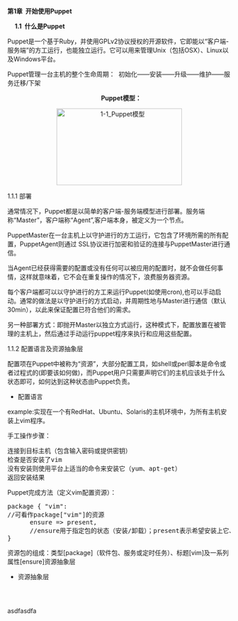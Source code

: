 <!--
author: vaster
date: 2013-09-10 20:49:03
title: 【Puppet】什么是Puppet——精通Puppet配置管理工具
tags: puppet
category: 
status: publish
summary: 第1章  开始使用Puppet     1.1  什么是PuppetPuppet是一个基于Ruby，并使用GPLv2协议授权的开源软件，它即能以“客户端-服务端”的方工运行，也能独立运行。它可以用来管理Unix（包括OSX）、Linux以及Windows平台。Puppet管理一台
-->

<b>第1章  开始使用Puppet</b>

<strong>     1.1  什么是Puppet</strong>

Puppet是一个基于Ruby，并使用GPLv2协议授权的开源软件，它即能以“客户端-服务端”的方工运行，也能独立运行。它可以用来管理Unix（包括OSX）、Linux以及Windows平台。

Puppet管理一台主机的整个生命周期：  初始化——安装——升级——维护——服务迁移/下架
<p style="text-align: center;"><strong>   Puppet模型：</strong></p>
<p style="text-align: center;"><a href="http://www.itopers.com/wp-content/uploads/2013/09/1-1_Puppet模型.png"><img class="aligncenter" alt="1-1_Puppet模型" src="http://www.itopers.com/wp-content/uploads/2013/09/1-1_Puppet模型.png" width="283" height="173" /></a></p>
1.1.1 部署

通常情况下，Puppet都是以简单的客户端-服务端模型进行部署。服务端称“Master”，客户端称“Agent”,客户端本身，被定义为一个节点。

PuppetMaster在一台主机上以守护进行的方工运行，它包含了环境所需的所有配置，PuppetAgent则通过 SSL协议进行加密和验证的连接与PuppetMaster进行通信。

当Agent已经获得需要的配置或没有任何可以被应用的配置时，就不会做任何事情，这样就意味着，它不会在重复操作的情况下，浪费服务器资源。

每个客户端都可以以守护进行的方工来运行Puppet(如使用cron),也可以手动启动。通常的做法是以守护进行的方式启动，并周期性地与Master进行通信（默认30min），以此来保证配置已符合他们的需求。

另一种部署方式：即抛开Master以独立方式运行，这种模式下，配置放置在被管理的主机上，然后通过手动运行puppet程序来执行和应用这些配置。

1.1.2 配置语言及资源抽象层

配置项在Puppet中被称为“资源”，大部分配置工具，如shell或perl脚本是命令或者过程式的(即要该如何做)，而Puppet用户只需要声明它们的主机应该处于什么状态即可，如何达到这种状态由Puppet负责。
<ul>
	<li>配置语言</li>
</ul>
example:实现在一个有RedHat、Ubuntu、Solaris的主机环境中，为所有主机安装上vim程序。

手工操作步骤：
<pre>连接到目标主机（包含输入密码或提供密钥） 
检查是否安装了vim 
没有安装则使用平台上适当的命令来安装它（yum、apt-get） 
返回安装结果</pre>
Puppet完成方法（定义vim配置资源）：
<pre>package { "vim":    
//可看作package["vim"]的资源
      ensure =&gt; present,   
      //ensure用于指定包的状态（安装/卸载）；present表示希望安装上它、absent表示希望卸载它
}</pre>
资源包的组成：类型[package]（软件包、服务或定时任务）、标题[vim]及一系列属性[ensure]资源抽象层
<ul>
	<li>资源抽象层</li>
</ul>
&nbsp;

<img title="更多..." alt="" src="http://www.itopers.com/wp-includes/js/tinymce/plugins/wordpress/img/trans.gif" /><img title="更多..." alt="" src="http://www.itopers.com/wp-includes/js/tinymce/plugins/wordpress/img/trans.gif" />

asdfasdfa

&nbsp;

&nbsp;

&nbsp;

&nbsp;

&nbsp;